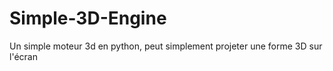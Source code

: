 # Simple-3D-Engine
Un simple moteur 3d en python, peut simplement projeter une forme 3D sur l'écran
